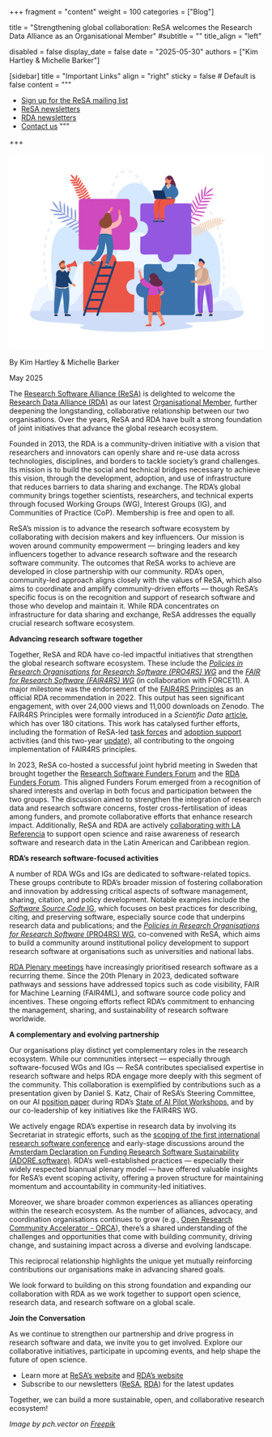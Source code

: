 +++
fragment = "content"
weight = 100
categories = ["Blog"]

title = "Strengthening global collaboration: ReSA welcomes the Research Data Alliance as an Organisational Member"
#subtitle = ""
title_align = "left"

disabled = false
display_date = false
date = "2025-05-30"
authors = ["Kim Hartley & Michelle Barker"]

[sidebar]
  title = "Important Links"
  align = "right"
  sticky = false # Default is false
  content = """
  * [Sign up for the ReSA mailing list](https://landing.mailerlite.com/webforms/landing/i5e1h2)
  * [ReSA newsletters](/news)
  * [RDA newsletters](https://www.rd-alliance.org/news-stories/newsletters/)
  * [Contact us](/contact)
  """

+++

![My Image](05-2025-blog.jpg) 

By Kim Hartley & Michelle Barker


May 2025

The [Research Software Alliance (ReSA)](https://www.researchsoft.org/) is delighted to welcome the [Research Data Alliance (RDA)](https://www.rd-alliance.org/) as our latest [Organisational Member](https://www.researchsoft.org/membership/), further deepening the longstanding, collaborative relationship between our two organisations. Over the years, ReSA and RDA have built a strong foundation of joint initiatives that advance the global research ecosystem.

Founded in 2013, the RDA is a community-driven initiative with a vision that researchers and innovators can openly share and re-use data across technologies, disciplines, and borders to tackle society’s grand challenges. Its mission is to build the social and technical bridges necessary to achieve this vision, through the development, adoption, and use of infrastructure that reduces barriers to data sharing and exchange. The RDA’s global community brings together scientists, researchers, and technical experts through focused Working Groups (WG), Interest Groups (IG), and Communities of Practice (CoP). Membership is free and open to all.

ReSA’s mission is to advance the research software ecosystem by collaborating with decision makers and key influencers. Our mission is woven around community empowerment — bringing leaders and key influencers together to advance research software and the research software community. The outcomes that ReSA works to achieve are developed in close partnership with our community. RDA’s open, community-led approach aligns closely with the values of ReSA, which also aims to coordinate and amplify community-driven efforts — though ReSA’s specific focus is on the recognition and support of research software and those who develop and maintain it. While RDA concentrates on infrastructure for data sharing and exchange, ReSA addresses the equally crucial research software ecosystem.

**Advancing research software together**

Together, ReSA and RDA have co-led impactful initiatives that strengthen the global research software ecosystem. These include the [_Policies in Research Organisations for Research Software (PRO4RS) WG_](https://www.rd-alliance.org/groups/rda-resa-policies-research-organisations-research-software-pro4rs/activity/) and the [_FAIR for Research Software (FAIR4RS) WG_](https://www.rd-alliance.org/groups/fair-research-software-fair4rs-wg/activity/) (in collaboration with FORCE11). A major milestone was the endorsement of the [FAIR4RS Principles](https://doi.org/10.15497/RDA00068) as an official RDA recommendation in 2022. This output has seen significant engagement, with over 24,000 views and 11,000 downloads on Zenodo. The FAIR4RS Principles were formally introduced in a _Scientific Data_ [article](https://www.nature.com/articles/s41597-022-01710-x), which has over 180 citations. This work has catalysed further efforts, including the formation of ReSA-led [task forces](https://www.researchsoft.org/taskforces/) and [adoption support](https://doi.org/10.5281/zenodo.6258366) activities (and this two-year [update](https://doi.org/10.5281/zenodo.10816031)), all contributing to the ongoing implementation of FAIR4RS principles.

In 2023, ReSA co-hosted a successful joint hybrid meeting in Sweden that brought together the [Research Software Funders Forum](https://www.researchsoft.org/funders-forum/) and the [RDA Funders Forum](https://www.rd-alliance.org/funders-forum/). This aligned Funders Forum emerged from a recognition of shared interests and overlap in both focus and participation between the two groups. The discussion aimed to strengthen the integration of research data and research software concerns, foster cross-fertilisation of ideas among funders, and promote collaborative efforts that enhance research impact. Additionally, ReSA and RDA are actively [collaborating with LA Referencia](https://preview.mailerlite.io/emails/webview/778129/147396779058399059) to support open science and raise awareness of research software and research data in the Latin American and Caribbean region.

**RDA’s research software-focused activities**

A number of RDA WGs and IGs are dedicated to software-related topics. These groups contribute to RDA’s broader mission of fostering collaboration and innovation by addressing critical aspects of software management, sharing, citation, and policy development. Notable examples include the [_Software Source Code_ IG](https://www.rd-alliance.org/groups/software-source-code-ig/activity/), which focuses on best practices for describing, citing, and preserving software, especially source code that underpins research data and publications; and the [_Policies in Research Organisations for Research Software_ (PRO4RS) WG](https://www.rd-alliance.org/groups/rda-resa-policies-research-organisations-research-software-pro4rs/activity/), co-convened with ReSA, which aims to build a community around institutional policy development to support research software at organisations such as universities and national labs.

[RDA Plenary meetings](https://www.rd-alliance.org/plenaries/) have increasingly prioritised research software as a recurring theme. Since the 20th Plenary in 2023, dedicated software pathways and sessions have addressed topics such as code visibility, FAIR for Machine Learning (FAIR4ML), and software source code policy and incentives. These ongoing efforts reflect RDA’s commitment to enhancing the management, sharing, and sustainability of research software worldwide.

**A complementary and evolving partnership**

Our organisations play distinct yet complementary roles in the research ecosystem. While our communities intersect — especially through software-focused WGs and IGs — ReSA contributes specialised expertise in research software and helps RDA engage more deeply with this segment of the community. This collaboration is exemplified by contributions such as a presentation given by Daniel S. Katz, Chair of ReSA’s Steering Committee, on our AI [position paper](https://doi.org/10.5281/zenodo.13350747) during RDA’s [State of AI Pilot Workshops](https://www.rd-alliance.org/news/value-of-the-rda-for-artificial-intelligence/), and by our co-leadership of key initiatives like the FAIR4RS WG.

We actively engage RDA’s expertise in research data by involving its Secretariat in strategic efforts, such as the [scoping of the first international research software conference](https://doi.org/10.5281/zenodo.14736835) and early-stage discussions around the [Amsterdam Declaration on Funding Research Software Sustainability (ADORE.software)](https://doi.org/10.5281/zenodo.7330541). RDA’s well-established practices — especially their widely respected biannual plenary model — have offered valuable insights for ReSA’s event scoping activity, offering a proven structure for maintaining momentum and accountability in community-led initiatives.

Moreover, we share broader common experiences as alliances operating within the research ecosystem. As the number of alliances, advocacy, and coordination organisations continues to grow (e.g., [Open Research Community Accelerator - ORCA](https://www.orcaopen.org/)), there’s a shared understanding of the challenges and opportunities that come with building community, driving change, and sustaining impact across a diverse and evolving landscape.

This reciprocal relationship highlights the unique yet mutually reinforcing contributions our organisations make in advancing shared goals.

We look forward to building on this strong foundation and expanding our collaboration with RDA as we work together to support open science, research data, and research software on a global scale.

**Join the Conversation**

As we continue to strengthen our partnership and drive progress in research software and data, we invite you to get involved. Explore our collaborative initiatives, participate in upcoming events, and help shape the future of open science.

- Learn more at [ReSA’s website](https://www.researchsoft.org) and [RDA’s website](https://www.rd-alliance.org)
- Subscribe to our newsletters ([ReSA](https://dashboard.mailerlite.com/forms/778129/110635094443558050/share), [RDA](https://www.rd-alliance.org/news-stories/newsletters/)) for the latest updates

Together, we can build a more sustainable, open, and collaborative research ecosystem!



_Image by pch.vector on_ [_Freepik_](https://www.freepik.com/free-vector/tiny-business-persons-working-jigsaw-puzzle-together-metaphor-cooperation-partnership-collaboration-team-people-flat-vector-illustration-communication-teamwork-concept_28480855.htm#fromView=search&page=1&position=36&uuid=0d3b4aa4-54e9-4e57-a175-934bf4a75975&query=organizational+collaboration)
